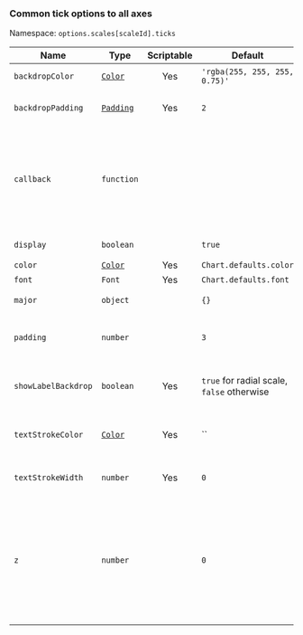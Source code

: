 ### Common tick options to all axes

Namespace: `options.scales[scaleId].ticks`

| Name | Type | Scriptable | Default | Description
| ---- | ---- | :-------------------------------: | ------- | -----------
| `backdropColor` | [`Color`](../../general/colors.md) | Yes | `'rgba(255, 255, 255, 0.75)'` | Color of label backdrops.
| `backdropPadding` | [`Padding`](../../general/padding.md) | Yes | `2` | Padding of label backdrop.
| `callback` | `function` | | | Returns the string representation of the tick value as it should be displayed on the chart. See [callback](/axes/labelling.md#creating-custom-tick-formats).
| `display` | `boolean` | | `true` | If true, show tick labels.
| `color` | [`Color`](/general/colors.md) | Yes | `Chart.defaults.color` | Color of ticks.
| `font` | `Font` | Yes | `Chart.defaults.font` | See [Fonts](/general/fonts.md)
| `major` | `object` | | `{}` | [Major ticks configuration](/axes/styling.md#major-tick-configuration).
| `padding` | `number` | | `3` | Sets the offset of the tick labels from the axis
| `showLabelBackdrop` | `boolean` | Yes | `true` for radial scale, `false` otherwise | If true, draw a background behind the tick labels.
| `textStrokeColor` | [`Color`](/general/colors.md) | Yes | `` | The color of the stroke around the text.
| `textStrokeWidth` | `number` | Yes | `0` | Stroke width around the text.
| `z` | `number` | | `0` | z-index of tick layer. Useful when ticks are drawn on chart area. Values &lt;= 0 are drawn under datasets, &gt; 0 on top.
